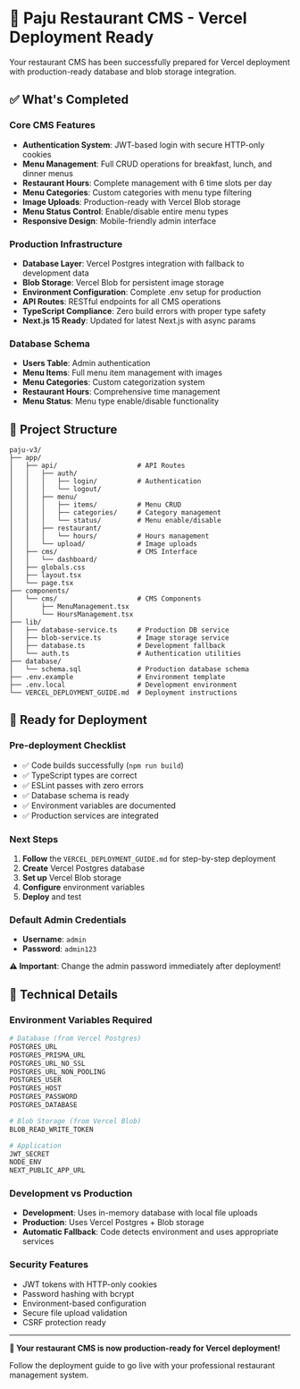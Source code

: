 # 🎉 Paju Restaurant CMS - Vercel Deployment Ready

Your restaurant CMS has been successfully prepared for Vercel deployment with production-ready database and blob storage integration.

## ✅ What's Completed

### Core CMS Features
- **Authentication System**: JWT-based login with secure HTTP-only cookies
- **Menu Management**: Full CRUD operations for breakfast, lunch, and dinner menus
- **Restaurant Hours**: Complete management with 6 time slots per day
- **Menu Categories**: Custom categories with menu type filtering
- **Image Uploads**: Production-ready with Vercel Blob storage
- **Menu Status Control**: Enable/disable entire menu types
- **Responsive Design**: Mobile-friendly admin interface

### Production Infrastructure
- **Database Layer**: Vercel Postgres integration with fallback to development data
- **Blob Storage**: Vercel Blob for persistent image storage
- **Environment Configuration**: Complete .env setup for production
- **API Routes**: RESTful endpoints for all CMS operations
- **TypeScript Compliance**: Zero build errors with proper type safety
- **Next.js 15 Ready**: Updated for latest Next.js with async params

### Database Schema
- **Users Table**: Admin authentication
- **Menu Items**: Full menu item management with images
- **Menu Categories**: Custom categorization system
- **Restaurant Hours**: Comprehensive time management
- **Menu Status**: Menu type enable/disable functionality

## 📁 Project Structure

```
paju-v3/
├── app/
│   ├── api/                    # API Routes
│   │   ├── auth/
│   │   │   ├── login/          # Authentication
│   │   │   └── logout/
│   │   ├── menu/
│   │   │   ├── items/          # Menu CRUD
│   │   │   ├── categories/     # Category management
│   │   │   └── status/         # Menu enable/disable
│   │   ├── restaurant/
│   │   │   └── hours/          # Hours management
│   │   └── upload/             # Image uploads
│   ├── cms/                    # CMS Interface
│   │   └── dashboard/
│   ├── globals.css
│   ├── layout.tsx
│   └── page.tsx
├── components/
│   └── cms/                    # CMS Components
│       ├── MenuManagement.tsx
│       └── HoursManagement.tsx
├── lib/
│   ├── database-service.ts     # Production DB service
│   ├── blob-service.ts         # Image storage service
│   ├── database.ts             # Development fallback
│   └── auth.ts                 # Authentication utilities
├── database/
│   └── schema.sql              # Production database schema
├── .env.example                # Environment template
├── .env.local                  # Development environment
└── VERCEL_DEPLOYMENT_GUIDE.md  # Deployment instructions
```

## 🚀 Ready for Deployment

### Pre-deployment Checklist
- ✅ Code builds successfully (`npm run build`)
- ✅ TypeScript types are correct
- ✅ ESLint passes with zero errors
- ✅ Database schema is ready
- ✅ Environment variables are documented
- ✅ Production services are integrated

### Next Steps
1. **Follow** the `VERCEL_DEPLOYMENT_GUIDE.md` for step-by-step deployment
2. **Create** Vercel Postgres database
3. **Set up** Vercel Blob storage
4. **Configure** environment variables
5. **Deploy** and test

### Default Admin Credentials
- **Username**: `admin`
- **Password**: `admin123`

**⚠️ Important**: Change the admin password immediately after deployment!

## 🔧 Technical Details

### Environment Variables Required
```bash
# Database (from Vercel Postgres)
POSTGRES_URL
POSTGRES_PRISMA_URL
POSTGRES_URL_NO_SSL
POSTGRES_URL_NON_POOLING
POSTGRES_USER
POSTGRES_HOST
POSTGRES_PASSWORD
POSTGRES_DATABASE

# Blob Storage (from Vercel Blob)
BLOB_READ_WRITE_TOKEN

# Application
JWT_SECRET
NODE_ENV
NEXT_PUBLIC_APP_URL
```

### Development vs Production
- **Development**: Uses in-memory database with local file uploads
- **Production**: Uses Vercel Postgres + Blob storage
- **Automatic Fallback**: Code detects environment and uses appropriate services

### Security Features
- JWT tokens with HTTP-only cookies
- Password hashing with bcrypt
- Environment-based configuration
- Secure file upload validation
- CSRF protection ready

---

**🎯 Your restaurant CMS is now production-ready for Vercel deployment!**

Follow the deployment guide to go live with your professional restaurant management system.
